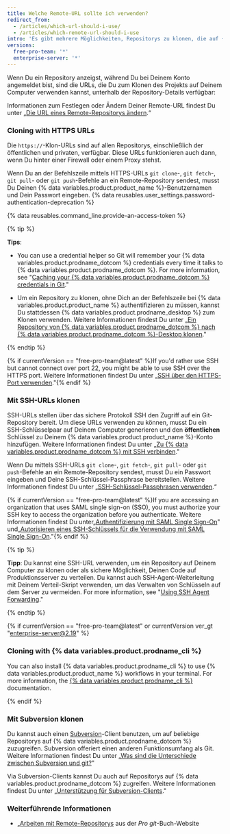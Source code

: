 ```yaml
---
title: Welche Remote-URL sollte ich verwenden?
redirect_from:
  - /articles/which-url-should-i-use/
  - /articles/which-remote-url-should-i-use
intro: 'Es gibt mehrere Möglichkeiten, Repositorys zu klonen, die auf {% data variables.product.prodname_dotcom %} vorhanden sind.'
versions:
  free-pro-team: '*'
  enterprise-server: '*'
---
```


Wenn Du ein Repository anzeigst, während Du bei Deinem Konto angemeldet bist, sind die URLs, die Du zum Klonen des Projekts auf Deinem Computer verwenden kannst, unterhalb der Repository-Details verfügbar:

Informationen zum Festlegen oder Ändern Deiner Remote-URL findest Du unter „[Die URL eines Remote-Repositorys ändern](/articles/changing-a-remote-s-url).“

### Cloning with HTTPS URLs

Die `https://`-Klon-URLs sind auf allen Repositorys, einschließlich der öffentlichen und privaten, verfügbar. Diese URLs funktionieren auch dann, wenn Du hinter einer Firewall oder einem Proxy stehst.

Wenn Du an der Befehlszeile mittels HTTPS-URLs `git clone`-, `git fetch`-, `git pull`- oder `git push`-Befehle an ein Remote-Repository sendest, musst Du Deinen {% data variables.product.product_name %}-Benutzernamen und Dein Passwort eingeben. {% data reusables.user_settings.password-authentication-deprecation %}

{% data reusables.command_line.provide-an-access-token %}

{% tip %}

**Tips**:

- You can use a credential helper so Git will remember your {% data variables.product.prodname_dotcom %} credentials every time it talks to {% data variables.product.prodname_dotcom %}. For more information, see "[Caching your {% data variables.product.prodname_dotcom %} credentials in Git](/github/using-git/caching-your-github-credentials-in-git)."

- Um ein Repository zu klonen, ohne Dich an der Befehlszeile bei {% data variables.product.product_name %} authentifizieren zu müssen, kannst Du stattdessen {% data variables.product.prodname_desktop %} zum Klonen verwenden. Weitere Informationen findest Du unter „[Ein Repository von {% data variables.product.prodname_dotcom %} nach {% data variables.product.prodname_dotcom %}-Desktop klonen](/desktop/contributing-to-projects/cloning-a-repository-from-github-to-github-desktop)."

{% endtip %}

 {% if currentVersion == "free-pro-team@latest" %}If you'd rather use SSH but cannot connect over port 22, you might be able to use SSH over the HTTPS port. Weitere Informationen findest Du unter „[SSH über den HTTPS-Port verwenden](/github/authenticating-to-github/using-ssh-over-the-https-port)."{% endif %}

### Mit SSH-URLs klonen

SSH-URLs stellen über das sichere Protokoll SSH den Zugriff auf ein Git-Repository bereit. Um diese URLs verwenden zu können, musst Du ein SSH-Schlüsselpaar auf Deinem Computer generieren und den **öffentlichen** Schlüssel zu Deinem {% data variables.product.product_name %}-Konto hinzufügen. Weitere Informationen findest Du unter „[Zu {% data variables.product.prodname_dotcom %} mit SSH verbinden](/github/authenticating-to-github/connecting-to-github-with-ssh)."

Wenn Du mittels SSH-URLs `git clone`-, `git fetch`-, `git pull`- oder `git push`-Befehle an ein Remote-Repository sendest, musst Du ein Passwort eingeben und Deine SSH-Schlüssel-Passphrase bereitstellen. Weitere Informationen findest Du unter „[SSH-Schlüssel-Passphrasen verwenden](/github/authenticating-to-github/working-with-ssh-key-passphrases).“

{% if currentVersion == "free-pro-team@latest" %}If you are accessing an organization that uses SAML single sign-on (SSO), you must authorize your SSH key to access the organization before you authenticate. Weitere Informationen findest Du unter[„Authentifizierung mit SAML Single Sign-On](/github/authenticating-to-github/about-authentication-with-saml-single-sign-on)" und[„Autorisieren eines SSH-Schlüssels für die Verwendung mit SAML Single Sign-On](/github/authenticating-to-github/authorizing-an-ssh-key-for-use-with-saml-single-sign-on)."{% endif %}

{% tip %}

**Tipp**: Du kannst eine SSH-URL verwenden, um ein Repository auf Deinem Computer zu klonen oder als sichere Möglichkeit, Deinen Code auf Produktionsserver zu verteilen. Du kannst auch SSH-Agent-Weiterleitung mit Deinem Verteil-Skript verwenden, um das Verwalten von Schlüsseln auf dem Server zu vermeiden. For more information, see "[Using SSH Agent Forwarding](/v3/guides/using-ssh-agent-forwarding/)."

{% endtip %}

{% if currentVersion == "free-pro-team@latest" or currentVersion ver_gt "enterprise-server@2.19" %}

### Cloning with {% data variables.product.prodname_cli %}

You can also install {% data variables.product.prodname_cli %} to use {% data variables.product.product_name %} workflows in your terminal. For more information, the [{% data variables.product.prodname_cli %}](https://cli.github.com/manual/) documentation.

{% endif %}

### Mit Subversion klonen

Du kannst auch einen [Subversion](https://subversion.apache.org/)-Client benutzen, um auf beliebige Repositorys auf {% data variables.product.prodname_dotcom %} zuzugreifen. Subversion offeriert einen anderen Funktionsumfang als Git. Weitere Informationen findest Du unter „[Was sind die Unterschiede zwischen Subversion und git?](/github/importing-your-projects-to-github/what-are-the-differences-between-subversion-and-git)"

Via Subversion-Clients kannst Du auch auf Repositorys auf {% data variables.product.prodname_dotcom %} zugreifen. Weitere Informationen findest Du unter „[Unterstützung für Subversion-Clients](/github/importing-your-projects-to-github/support-for-subversion-clients)."

### Weiterführende Informationen

- „[Arbeiten mit Remote-Repositorys](https://git-scm.com/book/en/Git-Basics-Working-with-Remotes) aus der _Pro git_-Buch-Website
